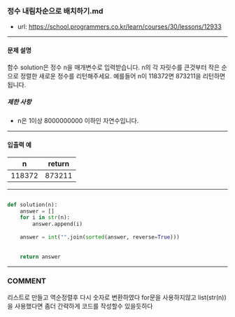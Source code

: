 ### 정수 내림차순으로 배치하기.md

 - url: https://school.programmers.co.kr/learn/courses/30/lessons/12933
 
 --------
 
#### 문제 설명
함수 solution은 정수 n을 매개변수로 입력받습니다. n의 각 자릿수를 큰것부터 작은 순으로 정렬한 새로운 정수를 리턴해주세요. 예를들어 n이 118372면 873211을 리턴하면 됩니다.

##### 제한 사항
 - n은 1이상 8000000000 이하인 자연수입니다.
 
--------
 
#### 입출력 예
|n|return|
|:---:|:---:|
|118372|873211|

 
--------



```python

def solution(n):
    answer = []
    for i in str(n):
        answer.append(i)
    
    answer = int("".join(sorted(answer, reverse=True)))
    
    
    return answer
```

------
### COMMENT
리스트로 만들고 역순정렬후 다시 숫자로 변환하였다
for문을 사용하지않고 list(str(n)) 을 사용했다면 좀더 간략하게 코드를 작성할수 있을듯하다


